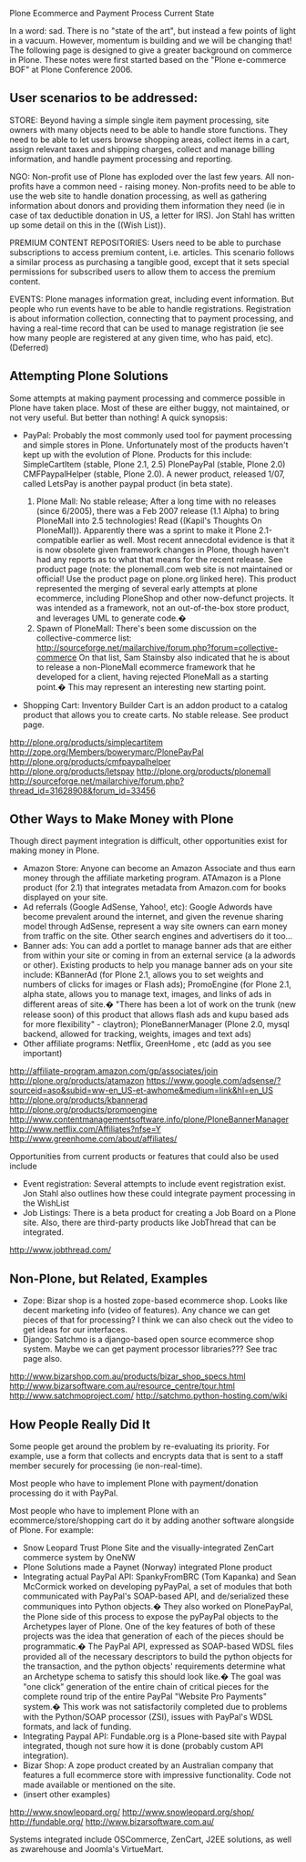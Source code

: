 Plone Ecommerce and Payment Process Current State

In a word: sad. There is no "state of the art", but instead a few points of light in a vacuum. However, momentum is building and we will be changing that! The following page is designed to give a greater background on commerce in Plone. These notes were first started based on the "Plone e-commerce BOF" at Plone Conference 2006.

## User scenarios to be addressed: ##

STORE: Beyond having a simple single item payment processing, site owners with many objects need to be able to handle store functions. They need to be able to let users browse shopping areas, collect items in a cart, assign relevant taxes and shipping charges, collect and manage billing information, and handle payment processing and reporting.

NGO: Non-profit use of Plone has exploded over the last few years. All non-profits have a common need - raising money. Non-profits need to be able to use the web site to handle donation processing, as well as gathering information about donors and providing them information they need (ie in case of tax deductible donation in US, a letter for IRS). Jon Stahl has written up some detail on this in the ((Wish List)).

PREMIUM CONTENT REPOSITORIES: Users need to be able to purchase subscriptions to access premium content, i.e. articles. This scenario follows a similar process as purchasing a tangible good, except that it sets special permissions for subscribed users to allow them to access the premium content.

EVENTS: Plone manages information great, including event information. But people who run events have to be able to handle registrations. Registration is about information collection, connecting that to payment processing, and having a real-time record that can be used to manage registration (ie see how many people are registered at any given time, who has paid, etc).  (Deferred)

## Attempting Plone Solutions ##

Some attempts at making payment processing and commerce possible in Plone have taken place. Most of these are either buggy, not maintained, or not very useful. But better than nothing! A quick synopsis:

  * PayPal: Probably the most commonly used tool for payment processing and simple stores in Plone. Unfortunately most of the products haven't kept up with the evolution of Plone. Products for this include: SimpleCartItem (stable, Plone 2.1, 2.5) PlonePayPal (stable, Plone 2.0) CMFPaypalHelper (stable, Plone 2.0). A newer product, released 1/07, called LetsPay is another paypal product (in beta state).
    1. Plone Mall: No stable release; After a long time with no releases (since 6/2005), there was a Feb 2007 release (1.1 Alpha) to bring PloneMall into 2.5 technologies! Read ((Kapil's Thoughts On PloneMall)). Apparently there was a sprint to make it Plone 2.1-compatible earlier as well. Most recent annecdotal evidence is that it is now obsolete given framework changes in Plone, though haven't had any reports as to what that means for the recent release. See product page (note: the plonemall.com web site is not maintained or official! Use the product page on plone.org linked here). This product represented the merging of several early attempts at plone ecommerce, including PloneShop and other now-defunct projects. It was intended as a framework, not an out-of-the-box store product, and leverages UML to generate code.�
    1. Spawn of PloneMall: There's been some discussion on the collective-commerce list: http://sourceforge.net/mailarchive/forum.php?forum=collective-commerce  On that list, Sam Stainsby also indicated that he is about to release a non-PloneMall ecommerce framework that he developed for a client, having rejected PloneMall as a starting point.�  This may represent an interesting new starting point.

  * Shopping Cart: Inventory Builder Cart is an addon product to a catalog product that allows you to create carts. No stable release. See product page.


http://plone.org/products/simplecartitem
http://zope.org/Members/bowerymarc/PlonePayPal
http://plone.org/products/cmfpaypalhelper
http://plone.org/products/letspay
http://plone.org/products/plonemall
http://sourceforge.net/mailarchive/forum.php?thread_id=31628908&forum_id=33456

## Other Ways to Make Money with Plone ##

Though direct payment integration is difficult, other opportunities exist for making money in Plone.

  * Amazon Store: Anyone can become an Amazon Associate and thus earn money through the affiliate marketing program. ATAmazon is a Plone product (for 2.1) that integrates metadata from Amazon.com for books displayed on your site.
  * Ad referrals (Google AdSense, Yahoo!, etc): Google Adwords have become prevalent around the internet, and given the revenue sharing model through AdSense, represent a way site owners can earn money from traffic on the site. Other search engines and advertisers do it too...
  * Banner ads: You can add a portlet to manage banner ads that are either from within your site or coming in from an external service (a la adwords or other). Existing products to help you manage banner ads on your site include: KBannerAd (for Plone 2.1, allows you to set weights and numbers of clicks for images or Flash ads); PromoEngine (for Plone 2.1, alpha state, allows you to manage text, images, and links of ads in different areas of site.�  "There has been a lot of work on the trunk (new release soon) of this product that allows flash ads and kupu based ads for more flexibility" - claytron); PloneBannerManager (Plone 2.0, mysql backend, allowed for tracking, weights, images and text ads)
  * Other affiliate programs: Netflix, GreenHome , etc (add as you see important)


http://affiliate-program.amazon.com/gp/associates/join
http://plone.org/products/atamazon
https://www.google.com/adsense/?sourceid=aso&subid=ww-en_US-et-awhome&medium=link&hl=en_US
http://plone.org/products/kbannerad
http://plone.org/products/promoengine
http://www.contentmanagementsoftware.info/plone/PloneBannerManager
http://www.netflix.com/Affiliates?nfse=Y
http://www.greenhome.com/about/affiliates/

Opportunities from current products or features that could also be used include

  * Event registration: Several attempts to include event registration exist. Jon Stahl also outlines how these could integrate payment processing in the WishList
  * Job Listings: There is a beta product for creating a Job Board on a Plone site. Also, there are third-party products like JobThread that can be integrated.

http://www.jobthread.com/

## Non-Plone, but Related, Examples ##

  * Zope: Bizar shop is a hosted zope-based ecommerce shop. Looks like decent marketing info (video of features). Any chance we can get pieces of that for processing? I think we can also check out the video to get ideas for our interfaces.
  * Django: Satchmo is a django-based open source ecommerce shop system. Maybe we can get payment processor libraries??? See trac page also.

http://www.bizarshop.com.au/products/bizar_shop_specs.html
http://www.bizarsoftware.com.au/resource_centre/tour.html
http://www.satchmoproject.com/
http://satchmo.python-hosting.com/wiki

## How People Really Did It ##

Some people get around the problem by re-evaluating its priority. For example, use a form that collects and encrypts data that is sent to a staff member securely for processing (ie non-real-time).

Most people who have to implement Plone with payment/donation processing do it with PayPal.

Most people who have to implement Plone with an ecommerce/store/shopping cart do it by adding another software alongside of Plone. For example:

  * Snow Leopard Trust Plone Site and the visually-integrated ZenCart commerce system by OneNW
  * Plone Solutions made a Paynet (Norway) integrated Plone product
  * Integrating actual PayPal API: SpankyFromBRC (Tom Kapanka) and Sean McCormick worked on developing pyPayPal, a set of modules that both communicated with PayPal's SOAP-based API, and de/serialized these communiques into Python objects.�  They also worked on PlonePayPal, the Plone side of this process to expose the pyPayPal objects to the Archetypes layer of Plone. One of the key features of both of these projects was the idea that generation of each of the pieces should be programmatic.�  The PayPal API, expressed as SOAP-based WDSL files provided all of the necessary descriptors to build the python objects for the transaction, and the python objects' requirements determine what an Archetype schema to satisfy this should look like.�  The goal was "one click" generation of the entire chain of critical pieces for the complete round trip of the entire PayPal "Website Pro Payments" system.�  This work was not satisfactorily completed due to problems with the Python/SOAP processor (ZSI), issues with PayPal's WDSL formats, and lack of funding.
  * Integrating Paypal API: Fundable.org is a Plone-based site with Paypal integrated, though not sure how it is done (probably custom API integration).
  * Bizar Shop: A zope product created by an Australian company that features a full ecommerce store with impressive functionality. Code not made available or mentioned on the site.
  * (insert other examples)

http://www.snowleopard.org/
http://www.snowleopard.org/shop/
http://fundable.org/
http://www.bizarsoftware.com.au/

Systems integrated include OSCommerce, ZenCart, J2EE solutions, as well as zwarehouse and Joomla's VirtueMart.